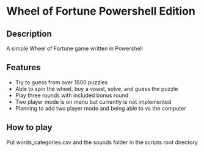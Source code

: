 # Wheel of Fortune Powershell Edition

## Description
A simple Wheel of Fortune game written in Powershell

## Features
- Try to guess from over 1600 puzzles
- Able to spin the wheel, buy a vowel, solve, and guess the puzzle
- Play three rounds with included bonus round
- Two player mode is on menu but currently is not implemented
- Planning to add two player mode and being able to vs the computer

## How to play
Put words_categories.csv and the sounds folder in the scripts root directory
